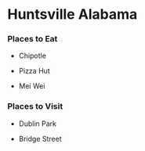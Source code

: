 
# Huntsville Alabama


### Places to Eat

- Chipotle

- Pizza Hut

- Mei Wei

### Places to Visit

- Dublin Park

- Bridge Street